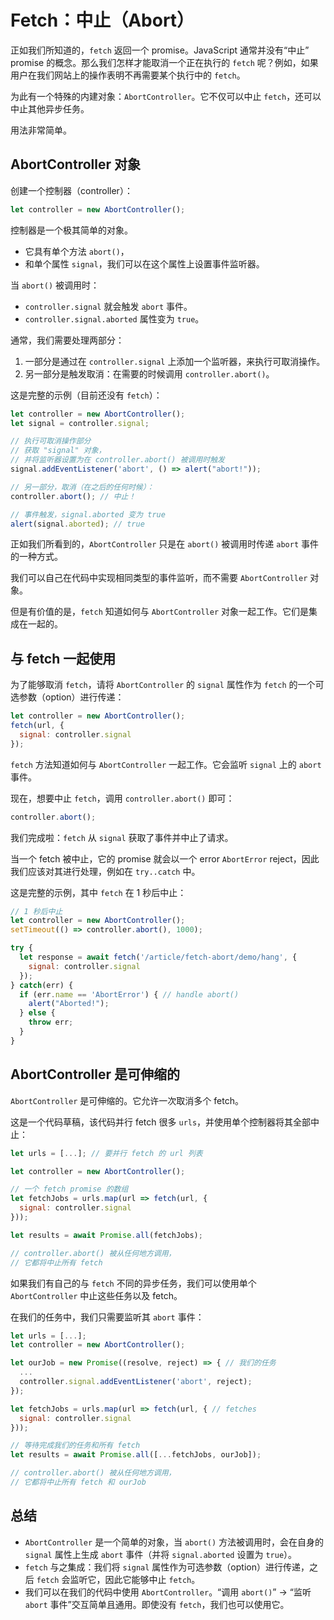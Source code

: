 
# Fetch：中止（Abort）

正如我们所知道的，`fetch` 返回一个 promise。JavaScript 通常并没有“中止” promise 的概念。那么我们怎样才能取消一个正在执行的 `fetch` 呢？例如，如果用户在我们网站上的操作表明不再需要某个执行中的 `fetch`。

为此有一个特殊的内建对象：`AbortController`。它不仅可以中止 `fetch`，还可以中止其他异步任务。

用法非常简单。

## AbortController 对象

创建一个控制器（controller）：

```js
let controller = new AbortController();
```

控制器是一个极其简单的对象。

- 它具有单个方法 `abort()`，
- 和单个属性 `signal`，我们可以在这个属性上设置事件监听器。

当 `abort()` 被调用时：
- `controller.signal` 就会触发 `abort` 事件。
- `controller.signal.aborted` 属性变为 `true`。

通常，我们需要处理两部分：
1. 一部分是通过在 `controller.signal` 上添加一个监听器，来执行可取消操作。
2. 另一部分是触发取消：在需要的时候调用 `controller.abort()`。

这是完整的示例（目前还没有 `fetch`）：

```js run
let controller = new AbortController();
let signal = controller.signal;

// 执行可取消操作部分
// 获取 "signal" 对象，
// 并将监听器设置为在 controller.abort() 被调用时触发
signal.addEventListener('abort', () => alert("abort!"));

// 另一部分，取消（在之后的任何时候）：
controller.abort(); // 中止！

// 事件触发，signal.aborted 变为 true
alert(signal.aborted); // true
```

正如我们所看到的，`AbortController` 只是在 `abort()` 被调用时传递 `abort` 事件的一种方式。

我们可以自己在代码中实现相同类型的事件监听，而不需要 `AbortController` 对象。

但是有价值的是，`fetch` 知道如何与 `AbortController` 对象一起工作。它们是集成在一起的。

## 与 fetch 一起使用

为了能够取消 `fetch`，请将 `AbortController` 的 `signal` 属性作为 `fetch` 的一个可选参数（option）进行传递：

```js
let controller = new AbortController();
fetch(url, {
  signal: controller.signal
});
```

`fetch` 方法知道如何与 `AbortController` 一起工作。它会监听 `signal` 上的 `abort` 事件。

现在，想要中止 `fetch`，调用 `controller.abort()` 即可：

```js
controller.abort();
```

我们完成啦：`fetch` 从 `signal` 获取了事件并中止了请求。

当一个 fetch 被中止，它的 promise 就会以一个 error `AbortError` reject，因此我们应该对其进行处理，例如在 `try..catch` 中。

这是完整的示例，其中 `fetch` 在 1 秒后中止：

```js run async
// 1 秒后中止
let controller = new AbortController();
setTimeout(() => controller.abort(), 1000);

try {
  let response = await fetch('/article/fetch-abort/demo/hang', {
    signal: controller.signal
  });
} catch(err) {
  if (err.name == 'AbortError') { // handle abort()
    alert("Aborted!");
  } else {
    throw err;
  }
}
```

## AbortController 是可伸缩的

`AbortController` 是可伸缩的。它允许一次取消多个 fetch。

这是一个代码草稿，该代码并行 fetch 很多 `urls`，并使用单个控制器将其全部中止：

```js
let urls = [...]; // 要并行 fetch 的 url 列表

let controller = new AbortController();

// 一个 fetch promise 的数组
let fetchJobs = urls.map(url => fetch(url, {
  signal: controller.signal
}));

let results = await Promise.all(fetchJobs);

// controller.abort() 被从任何地方调用，
// 它都将中止所有 fetch
```

如果我们有自己的与 `fetch` 不同的异步任务，我们可以使用单个 `AbortController` 中止这些任务以及 fetch。

在我们的任务中，我们只需要监听其 `abort` 事件：

```js
let urls = [...];
let controller = new AbortController();

let ourJob = new Promise((resolve, reject) => { // 我们的任务
  ...
  controller.signal.addEventListener('abort', reject);
});

let fetchJobs = urls.map(url => fetch(url, { // fetches
  signal: controller.signal
}));

// 等待完成我们的任务和所有 fetch
let results = await Promise.all([...fetchJobs, ourJob]);

// controller.abort() 被从任何地方调用，
// 它都将中止所有 fetch 和 ourJob
```

## 总结

- `AbortController` 是一个简单的对象，当 `abort()` 方法被调用时，会在自身的 `signal` 属性上生成 `abort` 事件（并将 `signal.aborted` 设置为 `true`）。
- `fetch` 与之集成：我们将 `signal` 属性作为可选参数（option）进行传递，之后 `fetch` 会监听它，因此它能够中止 `fetch`。
- 我们可以在我们的代码中使用 `AbortController`。“调用 `abort()`” -> “监听 `abort` 事件”交互简单且通用。即使没有 `fetch`，我们也可以使用它。
